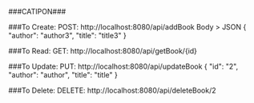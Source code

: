 ###CATIPON###

###To Create:
POST: http://localhost:8080/api/addBook
Body > JSON
{
"author": "author3",
"title": "title3"
}

###To Read:
GET: http://localhost:8080/api/getBook/{id}

###To Update:
PUT: http://localhost:8080/api/updateBook
{
"id": "2",
"author": "author",
"title": "title"
}

###To Delete:
DELETE: http://localhost:8080/api/deleteBook/2